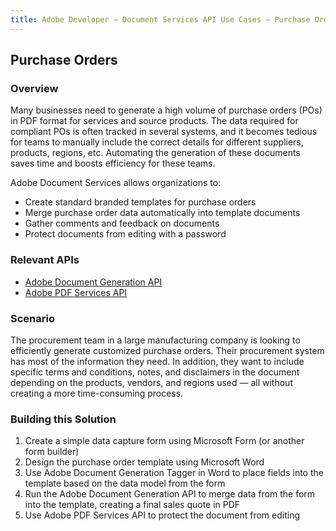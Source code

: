 ```yaml
---
title: Adobe Developer — Document Services API Use Cases — Purchase Orders
---
```


## Purchase Orders

### Overview

Many businesses need to generate a high volume of purchase orders (POs) in PDF format for services and source products. The data required for compliant POs is often tracked in several systems, and it becomes tedious for teams to manually include the correct details for different suppliers, products, regions, etc. Automating the generation of these documents saves time and boosts efficiency for these teams.

Adobe Document Services allows organizations to:

* Create standard branded templates for purchase orders
* Merge purchase order data automatically into template documents
* Gather comments and feedback on documents
* Protect documents from editing with a password

### Relevant APIs

* [Adobe Document Generation API](/src/pages/apis/doc-generation.md)
* [Adobe PDF Services API](/src/pages/apis/pdf-services.md)

### Scenario

The procurement team in a large manufacturing company is looking to efficiently generate customized purchase orders. Their procurement system has most of the information they need. In addition, they want to include specific terms and conditions, notes, and disclaimers in the document depending on the products, vendors, and regions used — all without creating a more time-consuming process.

### Building this Solution

1. Create a simple data capture form using Microsoft Form (or another form builder)
2. Design the purchase order template using Microsoft Word
3. Use Adobe Document Generation Tagger in Word to place fields into the template based on the data model from the form
4. Run the Adobe Document Generation API to merge data from the form into the template, creating a final sales quote in PDF
5. Use Adobe PDF Services API to protect the document from editing
